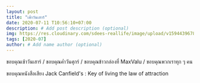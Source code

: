 ```yaml
---
layout: post
title: "เช้าวันเสาร์"
date: 2020-07-11 T10:56:10+07:00
description: # Add post description (optional)
img: https://res.cloudinary.com/sdees-reallife/image/upload/v1594439678/1594381904450.jpg # Add image post (optional)
tags: [2020-07]
author: # Add name author (optional)
---
```

ขอบคุณเช้าวันเสาร์ / ขอบคุณค่ำวันศุกร์ / ขอบคุณข้าวกล่องที่ MaxValu / ขอบคุณพวกเราทุก ๆ คน

<i class="fa fa-child" style="color:plum"></i>

ขอบคุณหนังสือเสียง Jack Canfield's : Key of living the law of attraction
